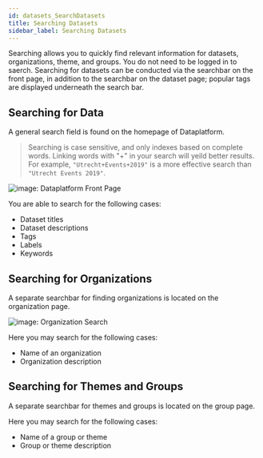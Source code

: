 ```yaml
---
id: datasets_SearchDatasets
title: Searching Datasets
sidebar_label: Searching Datasets
---
```


Searching allows you to quickly find relevant information for datasets, organizations, theme, and groups. You do not need to be logged in to saerch. Searching for datasets can be conducted via the searchbar on the front page, in addition to the searchbar on the dataset page; popular tags are displayed underneath the search bar.

## Searching for Data

A general search field is found on the homepage of Dataplatform.

> Searching is case sensitive, and only indexes based on complete words.
> Linking words with "+" in your search will yeild better results.
> For example, `"Utrecht+Events+2019"` is a more effective search than `"Utrecht Events 2019"`.

<img class="imageStyle" src="/docs/assets/Dataplatform/SearchDatasets/dataplatform_user_SearchDatasets_frontPageSearch.png" alt="image: Dataplatform Front Page">

You are able to search for the following cases:
* Dataset titles
* Dataset descriptions
* Tags
* Labels
* Keywords



## Searching for Organizations
A separate searchbar for finding organizations is located on the organization page.

<img class="imageStyle" src="/docs/assets/Dataplatform/SearchDatasets/dataplatform_user_SearchDatasets_OrganizationSearch.png" alt="image: Organization Search">

Here you may search for the following cases:
* Name of an organization
* Organization description

## Searching for Themes and Groups
A separate searchbar for themes and groups is located on the group page.

Here you may search for the following cases:
* Name of a group or theme
* Group or theme description